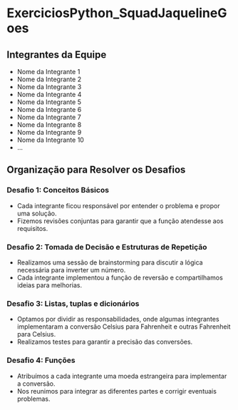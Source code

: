 # ExerciciosPython_SquadJaquelineGoes

## Integrantes da Equipe
- Nome da Integrante 1
- Nome da Integrante 2
- Nome da Integrante 3
- Nome da Integrante 4
- Nome da Integrante 5
- Nome da Integrante 6
- Nome da Integrante 7
- Nome da Integrante 8
- Nome da Integrante 9
- Nome da Integrante 10
- ...

## Organização para Resolver os Desafios

### Desafio 1: Conceitos Básicos
- Cada integrante ficou responsável por entender o problema e propor uma solução.
- Fizemos revisões conjuntas para garantir que a função atendesse aos requisitos.

### Desafio 2: Tomada de Decisão e Estruturas de Repetição
- Realizamos uma sessão de brainstorming para discutir a lógica necessária para inverter um número.
- Cada integrante implementou a função de reversão e compartilhamos ideias para melhorias.

### Desafio 3:  Listas, tuplas e dicionários
- Optamos por dividir as responsabilidades, onde algumas integrantes implementaram a conversão Celsius para Fahrenheit e outras Fahrenheit para Celsius.
- Realizamos testes para garantir a precisão das conversões.

### Desafio 4: Funções
- Atribuímos a cada integrante uma moeda estrangeira para implementar a conversão.
- Nos reunimos para integrar as diferentes partes e corrigir eventuais problemas.
